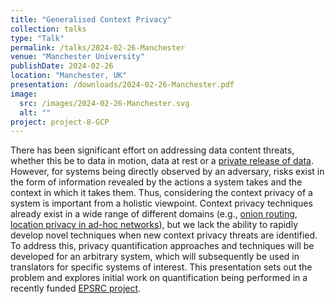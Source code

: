 ```yaml
---
title: "Generalised Context Privacy"
collection: talks
type: "Talk"
permalink: /talks/2024-02-26-Manchester
venue: "Manchester University"
publishDate: 2024-02-26
location: "Manchester, UK"
presentation: /downloads/2024-02-26-Manchester.pdf
image:
  src: /images/2024-02-26-Manchester.svg
  alt: ""
project: project-8-GCP
---
```


There has been significant effort on addressing data content threats, whether this be to data in motion, data at rest or a [private release of data](https://www.cis.upenn.edu/~aaroth/Papers/privacybook.pdf). However, for systems being directly observed by an adversary, risks exist in the form of information revealed by the actions a system takes and the context in which it takes them. Thus, considering the context privacy of a system is important from a holistic viewpoint. Context privacy techniques already exist in a wide range of different domains (e.g., [onion routing](https://www.torproject.org/), [location privacy in ad-hoc networks](/projects/project-1-PhD/)), but we lack the ability to rapidly develop novel techniques when new context privacy threats are identified. To address this, privacy quantification approaches and techniques will be developed for an arbitrary system, which will subsequently be used in translators for specific systems of interest. This presentation sets out the problem and explores initial work on quantification being performed in a recently funded [EPSRC project](/projects/project-8-GCP).
